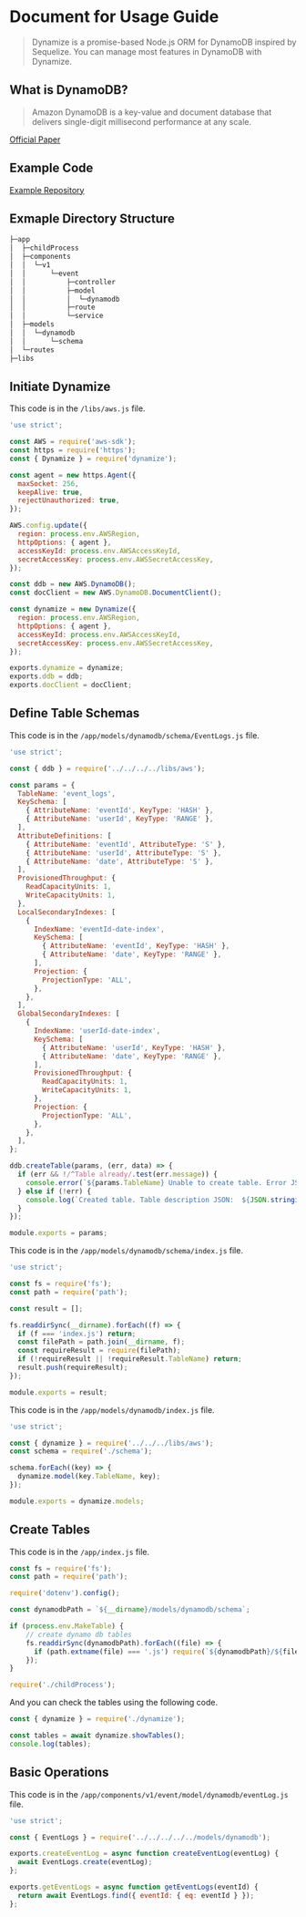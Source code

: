 # Document for Usage Guide
> Dynamize is a promise-based Node.js ORM for DynamoDB inspired by Sequelize. You can manage most features in DynamoDB with Dynamize.

## What is DynamoDB?
> Amazon DynamoDB is a key-value and document database that delivers single-digit millisecond performance at any scale.

[Official Paper](http://www.read.seas.harvard.edu/~kohler/class/cs239-w08/decandia07dynamo.pdf)

## Example Code
[Example Repository](https://github.com/shoveling-pig/dynamize-example)

## Exmaple Directory Structure
```bash
├─app
│  ├─childProcess
│  ├─components
│  │  └─v1
│  │      └─event
│  │          ├─controller       
│  │          ├─model
│  │          │  └─dynamodb      
│  │          ├─route
│  │          └─service
│  ├─models
│  │  └─dynamodb
│  │      └─schema
│  └─routes
├─libs
```

## Initiate Dynamize
This code is in the `/libs/aws.js` file.

```js
'use strict';

const AWS = require('aws-sdk');
const https = require('https');
const { Dynamize } = require('dynamize');

const agent = new https.Agent({
  maxSocket: 256,
  keepAlive: true,
  rejectUnauthorized: true,
});

AWS.config.update({
  region: process.env.AWSRegion,
  httpOptions: { agent },
  accessKeyId: process.env.AWSAccessKeyId,
  secretAccessKey: process.env.AWSSecretAccessKey,
});

const ddb = new AWS.DynamoDB();
const docClient = new AWS.DynamoDB.DocumentClient();

const dynamize = new Dynamize({
  region: process.env.AWSRegion,
  httpOptions: { agent },
  accessKeyId: process.env.AWSAccessKeyId,
  secretAccessKey: process.env.AWSSecretAccessKey,
});

exports.dynamize = dynamize;
exports.ddb = ddb;
exports.docClient = docClient;
```

## Define Table Schemas
This code is in the `/app/models/dynamodb/schema/EventLogs.js` file.
```js
'use strict';

const { ddb } = require('../../../../libs/aws');

const params = {
  TableName: 'event_logs',
  KeySchema: [
    { AttributeName: 'eventId', KeyType: 'HASH' },
    { AttributeName: 'userId', KeyType: 'RANGE' },
  ],
  AttributeDefinitions: [
    { AttributeName: 'eventId', AttributeType: 'S' },
    { AttributeName: 'userId', AttributeType: 'S' },
    { AttributeName: 'date', AttributeType: 'S' },
  ],
  ProvisionedThroughput: {
    ReadCapacityUnits: 1,
    WriteCapacityUnits: 1,
  },
  LocalSecondaryIndexes: [
    {
      IndexName: 'eventId-date-index',
      KeySchema: [
        { AttributeName: 'eventId', KeyType: 'HASH' },
        { AttributeName: 'date', KeyType: 'RANGE' },
      ],
      Projection: {
        ProjectionType: 'ALL',
      },
    },
  ],
  GlobalSecondaryIndexes: [
    {
      IndexName: 'userId-date-index',
      KeySchema: [
        { AttributeName: 'userId', KeyType: 'HASH' },
        { AttributeName: 'date', KeyType: 'RANGE' },
      ],
      ProvisionedThroughput: {
        ReadCapacityUnits: 1,
        WriteCapacityUnits: 1,
      },
      Projection: {
        ProjectionType: 'ALL',
      },
    },
  ],
};

ddb.createTable(params, (err, data) => {
  if (err && !/^Table already/.test(err.message)) {
    console.error(`${params.TableName} Unable to create table. Error JSON: ${JSON.stringify(err, null, 2)}`);
  } else if (!err) {
    console.log(`Created table. Table description JSON:  ${JSON.stringify(data, null, 2)}`);
  }
});

module.exports = params;
```

This code is in the `/app/models/dynamodb/schema/index.js` file.
```js
'use strict';

const fs = require('fs');
const path = require('path');

const result = [];

fs.readdirSync(__dirname).forEach((f) => {
  if (f === 'index.js') return;
  const filePath = path.join(__dirname, f);
  const requireResult = require(filePath);
  if (!requireResult || !requireResult.TableName) return;
  result.push(requireResult);
});

module.exports = result;
```

This code is in the `/app/models/dynamodb/index.js` file.
```js
'use strict';

const { dynamize } = require('../../../libs/aws');
const schema = require('./schema');

schema.forEach((key) => {
  dynamize.model(key.TableName, key);
});

module.exports = dynamize.models;
```

## Create Tables
This code is in the `/app/index.js` file.
```js
const fs = require('fs');
const path = require('path');

require('dotenv').config();

const dynamodbPath = `${__dirname}/models/dynamodb/schema`;

if (process.env.MakeTable) {
    // create dynamo db tables
    fs.readdirSync(dynamodbPath).forEach((file) => {
      if (path.extname(file) === '.js') require(`${dynamodbPath}/${file}`);
    });
}

require('./childProcess');
```

And you can check the tables using the following code.
```js
const { dynamize } = require('./dynamize');

const tables = await dynamize.showTables();
console.log(tables);
```

## Basic Operations
This code is in the `/app/components/v1/event/model/dynamodb/eventLog.js` file.
```js
'use strict';

const { EventLogs } = require('../../../../../models/dynamodb');

exports.createEventLog = async function createEventLog(eventLog) {
  await EventLogs.create(eventLog);
};

exports.getEventLogs = async function getEventLogs(eventId) {
  return await EventLogs.find({ eventId: { eq: eventId } });  
};
```
